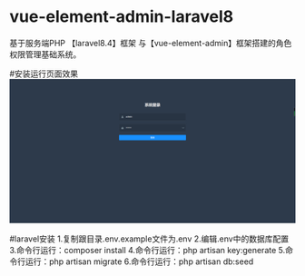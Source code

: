 # vue-element-admin-laravel8
基于服务端PHP 【laravel8.4】框架 与【vue-element-admin】框架搭建的角色权限管理基础系统。


#安装运行页面效果
![image](image/login.png)


#laravel安装
1.复制跟目录.env.example文件为.env
2.编辑.env中的数据库配置
3.命令行运行：composer install
4.命令行运行：php artisan key:generate
5.命令行运行：php artisan migrate
6.命令行运行：php artisan db:seed